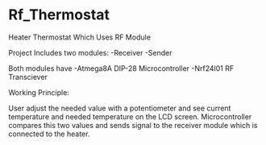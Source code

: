 # Rf_Thermostat
Heater Thermostat Which Uses RF Module


Project Includes two modules:
-Receiver
-Sender

Both modules have
-Atmega8A DIP-28 Microcontroller
-Nrf24l01 RF Transciever

Working Principle:

User adjust the needed value with a potentiometer and see current temperature and needed temperature on the LCD screen.
Microcontroller compares this two values and sends signal to the receiver module which is connected to the heater.

